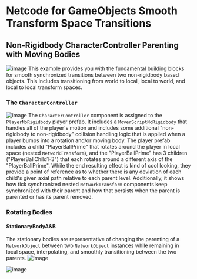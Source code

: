 # Netcode for GameObjects Smooth Transform Space Transitions
## Non-Rigidbody CharacterController Parenting with Moving Bodies
![image](https://github.com/user-attachments/assets/096953ca-5d7d-40d5-916b-72212575d258)
This example provides you with the fundamental building blocks for smooth synchronized transitions between two non-rigidbody based objects. This includes transitioning from world to local, local to world, and local to local transform spaces. 

### The `CharacterController`
![image](https://github.com/user-attachments/assets/13c627bd-920d-40c8-8947-69aa37b44ebf)
The `CharacterController` component is assigned to the `PlayerNoRigidbody` player prefab. It includes a `MoverScriptNoRigidbody` that handles all of the player's motion and includes some additional "non-rigidbody to non-rigidbody" collision handling logic that is applied when a player bumps into a rotation and/or moving body. The player prefab includes a child "PlayerBallPrime" that rotates around the player in local space (nested `NetworkTransform`), and the "PlayerBallPrime" has 3 children ("PlayerBallChild1-3") that each rotates around a different axis of the "PlayerBallPrime". While the end resulting effect is kind of cool looking, they provide a point of reference as to whether there is any deviation of each child's given axial path relative to each parent level. Additionally, it shows how tick synchronized nested `NetworkTransform` components keep synchronized with their parent and how that persists when the parent is parented or has its parent removed.

### Rotating Bodies
#### StationaryBodyA&B
The stationary bodies are representative of changing the parenting of a `NetworkObject` between two `NetworkObject` instances while remaining in local space, interpolating, and smoothly transitioning between the two parents.
![image](https://github.com/user-attachments/assets/1b234fdc-efc9-4053-a947-531c4fe5dd96)



![image](https://github.com/user-attachments/assets/836a3852-117f-44e9-895e-a018469dbf67)

